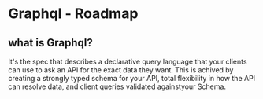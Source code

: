 # Graphql - Roadmap

## what is Graphql?

It's the spec that describes a declarative query language that your clients can use to ask an API for the exact data they want. This is achived by creating a strongly typed schema for your API, total flexibility in how the API can resolve data, and client queries validated againstyour Schema.
